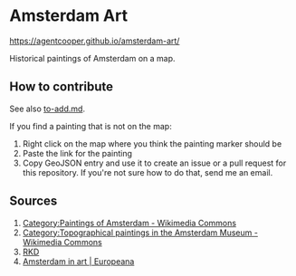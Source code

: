 # Amsterdam Art

https://agentcooper.github.io/amsterdam-art/

Historical paintings of Amsterdam on a map.

## How to contribute

See also [to-add.md](to-add.md).

If you find a painting that is not on the map:

1. Right click on the map where you think the painting marker should be
2. Paste the link for the painting
3. Copy GeoJSON entry and use it to create an issue or a pull request for this repository. If you're not sure how to do that, send me an email.

## Sources

1. [Category:Paintings of Amsterdam - Wikimedia Commons](https://commons.wikimedia.org/wiki/Category:Paintings_of_Amsterdam)
2. [Category:Topographical paintings in the Amsterdam Museum - Wikimedia Commons](https://commons.wikimedia.org/wiki/Category:Topographical_paintings_in_the_Amsterdam_Museum)
3. [RKD](<https://rkd.nl/en/explore/images#filters[plaats][]=Amsterdam%20(city)&filters[objectcategorie][]=painting&filters[genre][]=cityscape&start=0&v=map>)
4. [Amsterdam in art | Europeana](https://www.europeana.eu/en/galleries/8896-amsterdam-in-art)
